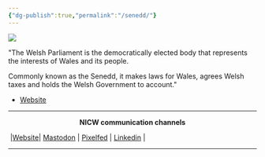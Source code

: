 ```yaml
---
{"dg-publish":true,"permalink":"/senedd/"}
---
```



<img src="https://upload.wikimedia.org/wikipedia/en/thumb/1/1c/Senedd_logo.svg/600px-Senedd_logo.svg.png" >

"The Welsh Parliament is the democratically elected body that represents the interests of Wales and its people.

Commonly known as the Senedd, it makes laws for Wales, agrees Welsh taxes and holds the Welsh Government to account."

- [Website](https://senedd.wales/) 


***
<p style="text-align: center;font-weight:bold";>NICW communication channels</p>

󠁧 |[Website](https://nationalinfrastructurecommission.wales)| [Mastodon](https://toot.wales/@NICW) | [Pixelfed](https://pix.toot.wales/NICW) | [Linkedin](https://www.linkedin.com/company/26268509/) | 
***
